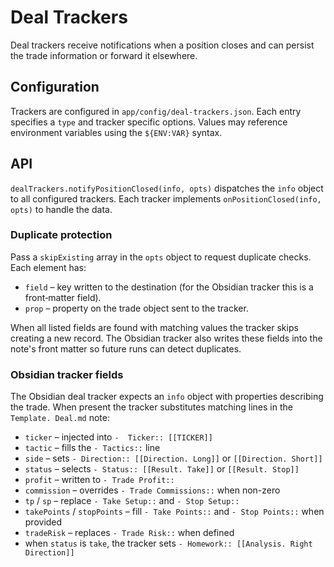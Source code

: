 # Deal Trackers

Deal trackers receive notifications when a position closes and can persist the trade information or forward it elsewhere.

## Configuration

Trackers are configured in `app/config/deal-trackers.json`. Each entry specifies a `type` and tracker specific options. Values may reference environment variables using the `${ENV:VAR}` syntax.

## API

`dealTrackers.notifyPositionClosed(info, opts)` dispatches the `info` object to all configured trackers. Each tracker implements `onPositionClosed(info, opts)` to handle the data.

### Duplicate protection

Pass a `skipExisting` array in the `opts` object to request duplicate checks. Each element has:

- `field` – key written to the destination (for the Obsidian tracker this is a front‑matter field).
- `prop` – property on the trade object sent to the tracker.

When all listed fields are found with matching values the tracker skips creating a new record. The Obsidian tracker also writes these fields into the note's front matter so future runs can detect duplicates.

### Obsidian tracker fields

The Obsidian deal tracker expects an `info` object with properties describing the trade. When present the tracker substitutes matching lines in the `Template. Deal.md` note:

- `ticker` – injected into `-  Ticker:: [[TICKER]]`
- `tactic` – fills the `- Tactics::` line
- `side` – sets `- Direction:: [[Direction. Long]]` or `[[Direction. Short]]`
- `status` – selects `- Status:: [[Result. Take]]` or `[[Result. Stop]]`
- `profit` – written to `- Trade Profit::`
- `commission` – overrides `- Trade Commissions::` when non-zero
- `tp` / `sp` – replace `- Take Setup::` and `- Stop Setup::`
- `takePoints` / `stopPoints` – fill `- Take Points::` and `- Stop Points::` when provided
- `tradeRisk` – replaces `- Trade Risk::` when defined
- when `status` is `take`, the tracker sets `- Homework:: [[Analysis. Right Direction]]`
